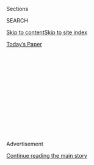 <div id="app">

<div>

<div>

<div>

<div class="NYTAppHideMasthead css-1q2w90k e1suatyy0">

<div class="section css-ui9rw0 e1suatyy2">

<div class="css-eph4ug er09x8g0">

<div class="css-6n7j50">

</div>

<span class="css-1dv1kvn">Sections</span>

<div class="css-10488qs">

<span class="css-1dv1kvn">SEARCH</span>

</div>

[Skip to content](#site-content)[Skip to site index](#site-index)

</div>

<div class="css-10698na e1huz5gh0">

</div>

</div>

<div id="masthead-bar-one" class="section hasLinks css-15hmgas e1csuq9d3">

<div class="css-uqyvli e1csuq9d0">

</div>

<div class="css-1uqjmks e1csuq9d1">

</div>

<div class="css-9e9ivx">

[](https://myaccount.nytimes.com/auth/login?response_type=cookie&client_id=vi)

</div>

<div class="css-1bvtpon e1csuq9d2">

[Today’s Paper](https://www.nytimes.com/section/todayspaper)

</div>

</div>

</div>

</div>

<div data-aria-hidden="false">

<div id="site-content" role="main">

<div>

<div class="css-1aor85t" style="opacity:0.000000001;z-index:-1;visibility:hidden">

<div class="css-1hqnpie">

<div class="css-epjblv">

<span class="css-17xtcya">[Opinion](/section/opinion)</span><span class="css-x15j1o">|</span><span class="css-fwqvlz">The
Storming of St. Pat's</span>

</div>

<div class="css-k008qs">

<div class="css-1iwv8en">

<span class="css-18z7m18"></span>

<div>

</div>

</div>

<span class="css-1n6z4y">https://nyti.ms/29yQcep</span>

<div class="css-1705lsu">

<div class="css-4xjgmj">

<div class="css-4skfbu" role="toolbar" data-aria-label="Social Media Share buttons, Save button, and Comments Panel with current comment count" data-testid="share-tools">

  - 
  - 
  - 
  - 
    
    <div class="css-6n7j50">
    
    </div>

  - 

</div>

</div>

</div>

</div>

</div>

</div>

<div id="NYT_TOP_BANNER_REGION" class="css-13pd83m">

</div>

<div id="top-wrapper" class="css-1sy8kpn">

<div id="top-slug" class="css-l9onyx">

Advertisement

</div>

[Continue reading the main story](#after-top)

<div class="ad top-wrapper" style="text-align:center;height:100%;display:block;min-height:250px">

<div id="top" class="place-ad" data-position="top" data-size-key="top">

</div>

</div>

<div id="after-top">

</div>

</div>

<div id="sponsor-wrapper" class="css-1hyfx7x">

<div id="sponsor-slug" class="css-19vbshk">

Supported by

</div>

[Continue reading the main story](#after-sponsor)

<div id="sponsor" class="ad sponsor-wrapper" style="text-align:center;height:100%;display:block">

</div>

<div id="after-sponsor">

</div>

</div>

<div class="css-v5btjw etb61u70">

<div class="css-v05ibm etb61u71">

[Opinion](/section/opinion)

</div>

</div>

<div class="css-1vkm6nb ehdk2mb0">

# The Storming of St. Pat's

</div>

<div class="css-xt80pu e12qa4dv0">

<div class="css-1w184yk e1m0lo4l0">

Dec. 12, 1989

<div class="css-4xjgmj">

<div class="css-d8bdto" role="toolbar" data-aria-label="Social Media Share buttons, Save button, and Comments Panel with current comment count" data-testid="share-tools">

  - 
  - 
  - 
  - 
    
    <div class="css-6n7j50">
    
    </div>

  - 

</div>

</div>

</div>

</div>

<div class="section meteredContent css-1r7ky0e" name="articleBody" itemprop="articleBody">

<div class="css-j3uhc5">

<div class="css-1ve50l5">

<div class="css-1si6tjw">

<div class="css-p5jc4e">

![<span class="css-cnj6d5 e1z0qqy90" itemprop="copyrightHolder"><span class="css-1ly73wi e1tej78p0">Credit...</span><span><span>The
New York Times
Archives</span></span></span>](https://s1.nyt.com/timesmachine/pages/1/1989/12/12/236089_360W.png?quality=75&auto=webp&disable=upscale)

</div>

<div class="css-1s1pakw">

<div class="css-udpjq9">

See the article in its original context from  
December 12, 1989, <span>Section A,</span> Page
24<span class="css-iry6ay"></span>[Buy
Reprints](https://store.nytimes.com/collections/new-york-times-page-reprints?utm_source=nytimes&utm_medium=article-page&utm_campaign=reprints)

</div>

<div class="css-1nq039c">

[View on
timesmachine](http://timesmachine.nytimes.com/timesmachine/1989/12/12/236089.html)

</div>

<div class="css-1gus26i">

TimesMachine is an exclusive benefit for home delivery and digital
subscribers.

</div>

</div>

</div>

<div class="css-1mweozg">

<div class="css-14uxcda">

About the Archive

</div>

<div class="css-6hi8ev">

This is a digitized version of an article from The Times’s print
archive, before the start of online publication in 1996. To preserve
these articles as they originally appeared, The Times does not alter,
edit or update them.

</div>

<div class="css-6hi8ev">

Occasionally the digitization process introduces transcription errors or
other problems; we are continuing to work to improve these archived
versions.

</div>

</div>

</div>

</div>

<div class="css-1fanzo5 StoryBodyCompanionColumn">

<div class="css-53u6y8">

The demonstrators who stormed St. Patrick's Cathedral Sunday may have
hoped to inspire sympathy for the problems of homosexuals in New York
City and resistance to the Catholic Church's positions on abortion. They
mostly brought discredit on themselves for demonstrating in a way that
obstructs consideration of their arguments.

There is plenty of room for controversy over church positions on
homosexuality, AIDS and abortion. No one can quarrel with a peaceful
demonstration outside St. Patrick's, and John Cardinal O'Connor did not
do so.

But some of the demonstrators turned honorable dissent into dishonorable
disruption. They entered the cathedral and repeatedly interrupted the
service. They lay down in the aisles, chained themselves to pews and
sought to shout down Cardinal O'Connor as he said mass. One protester is
reported to have disrupted even the administering of communion with an
act of desecration that deeply offended worshipers.

New Yorkers generally expect protesters to respect the rights of others,
even those with whom they disagree. To deny clergy and laity alike the
peaceful practice of religion grossly violates a decent regard for the
rights of others, let alone the law. Far from inspiring sympathy, such a
violation mainly offers another reason to reject both the offensive
protesters and their ideas.

</div>

</div>

<div class="css-1fanzo5 StoryBodyCompanionColumn">

<div class="css-53u6y8">

Arguments over AIDS, homosexuality and abortion are not going to be
advanced by hysterics, threats or the disruption of religious services.
They might be advanced by serious argument that reflects conviction. The
demonstrators who entered St. Patrick's Cathedral Sunday invite the
public to think about a different kind of conviction.

</div>

</div>

</div>

<div>

</div>

<div>

</div>

<div>

</div>

<div>

<div id="bottom-wrapper" class="css-1ede5it">

<div id="bottom-slug" class="css-l9onyx">

Advertisement

</div>

[Continue reading the main story](#after-bottom)

<div id="bottom" class="ad bottom-wrapper" style="text-align:center;height:100%;display:block;min-height:90px">

</div>

<div id="after-bottom">

</div>

</div>

</div>

</div>

</div>

## Site Index

<div>

</div>

## Site Information Navigation

  - [© <span>2020</span> <span>The New York Times
    Company</span>](https://help.nytimes.com/hc/en-us/articles/115014792127-Copyright-notice)

<!-- end list -->

  - [NYTCo](https://www.nytco.com/)
  - [Contact
    Us](https://help.nytimes.com/hc/en-us/articles/115015385887-Contact-Us)
  - [Work with us](https://www.nytco.com/careers/)
  - [Advertise](https://nytmediakit.com/)
  - [T Brand Studio](http://www.tbrandstudio.com/)
  - [Your Ad
    Choices](https://www.nytimes.com/privacy/cookie-policy#how-do-i-manage-trackers)
  - [Privacy](https://www.nytimes.com/privacy)
  - [Terms of
    Service](https://help.nytimes.com/hc/en-us/articles/115014893428-Terms-of-service)
  - [Terms of
    Sale](https://help.nytimes.com/hc/en-us/articles/115014893968-Terms-of-sale)
  - [Site Map](https://spiderbites.nytimes.com)
  - [Help](https://help.nytimes.com/hc/en-us)
  - [Subscriptions](https://www.nytimes.com/subscription?campaignId=37WXW)

</div>

</div>

</div>

</div>
